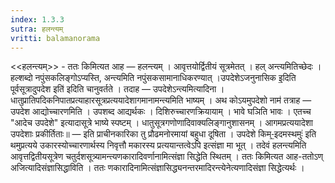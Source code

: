 ```yaml
---
index: 1.3.3
sutra: हलन्त्यम्
vritti: balamanorama
---
```


<<हलन्त्यम्>> - ततः किमित्यत आह — हलन्त्यम् । आवृत्तयोर्द्वितीयं सूत्रमेतत् । हल् अन्त्यमितिच्छेदः । हल्शब्दो नपुंसकलिङ्गोऽप्यस्ति, अन्त्यमिति नपुंसकसामानाधिकरण्यात् ।उपदेशेऽजनुनासिक इ॒दिति पूर्वसूत्रादुपदेश इति॑ इदिति चानुवर्तते । तदाह — उपदेशेऽन्त्यमित्यादिना । धातुप्रातिपदिकनिपातप्रत्याहारसूत्रप्रत्ययादेशागमानामन्त्यमिति भाष्यम् । अथ कोऽयमुपदेशो नाम॑ तत्राह — उपदेश आद्योच्चारणमिति । उपशब्द आद्यर्थकः । दिशिरुच्चारणक्रियायाम् । भावे घञिति भावः । एतच्च "आदेच उपदेशे" इत्यादासूत्रे भाष्ये स्पष्टम् । धातुसूत्रगणोणादिवाक्यलिङ्गानुशासनम् । आगमप्रत्ययादेशा उपदेशाः प्रकीर्तिताः॥ — इति प्राचीनकारिका तु प्रौढमनोरमायां बहुधा दूषिता । उपदेशे किम्-॒इदमस्थमुः॑ इति थमुप्रत्यये उकारस्योच्चारणार्थस्य निवृत्तौ मकारस्य प्रत्ययान्तत्वेऽपि इत्संज्ञा मा भूत् । तदेवं हलन्त्यमिति आवृत्तद्वितीयसूत्रेण चतुर्दशसूत्र्यामन्त्यणकारादिवर्णानामित्संज्ञा सिद्धेति स्थितम् । ततः किमित्यत आह-ततोऽण् अजित्यादिसंज्ञासिद्धाविति । ततः णकारादिनामित्संज्ञासिद्ध्यनन्तरमादिरन्त्येनेत्यणादिसंज्ञा सिद्धेत्यर्थः ।